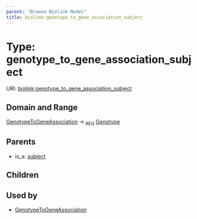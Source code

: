 ```yaml
---
parent: "Browse Biolink Model"
title: biolink:genotype_to_gene_association_subject
---
```


# Type: genotype_to_gene_association_subject




URI: [biolink:genotype_to_gene_association_subject](https://w3id.org/biolink/vocab/genotype_to_gene_association_subject)


## Domain and Range

[GenotypeToGeneAssociation](GenotypeToGeneAssociation.md) ->  <sub>REQ</sub> [Genotype](Genotype.md)

## Parents

 *  is_a: [subject](subject.md)

## Children


## Used by

 * [GenotypeToGeneAssociation](GenotypeToGeneAssociation.md)
